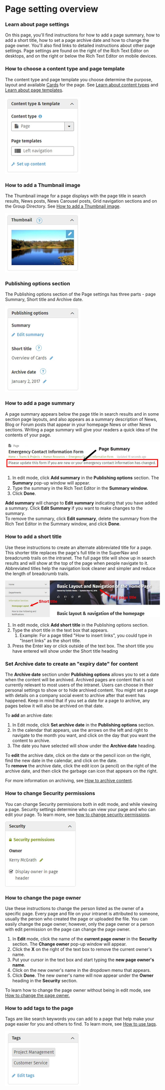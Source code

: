 # Page setting overview

### Learn about page settings

On this page, you'll find instructions for how to add a page summary, how to add a short title, how to set a page archive date and how to change the page owner. You'll also find links to detailed instructions about other page settings. Page settings are found on the right of the Rich Text Editor on desktops, and on the right or below the Rich Text Editor on mobile devices.

### How  to choose a content type and page template

The content type and page template you choose determine the purpose, layout and available [Cards](../basic-features/cards.md) for the page. See [Learn about content types](content-types.md) and [Learn about page templates](templates.md).

![](../../.gitbook/assets/1%20%2854%29.jpg)

### How to add a Thumbnail image

The Thumbnail image for a page displays with the page title in search results, News posts, News Carousel posts, Grid navigation sections and on the Group Directory. See [How to add a Thumbnail image](../edit-page-contents/add-thumbnail-images/).

![](../../.gitbook/assets/2%20%2844%29.jpg)

### Publishing options section

The Publishing options section of the Page settings has three parts - page Summary, Short title and Archive date.

![](../../.gitbook/assets/3%20%2812%29.jpg)

### How to add a page summary

A page summary appears below the page title in search results and in some section page layouts, and also appears as a summary description of News, Blog or Forum posts that appear in your homepage News or other News sections. Writing a page summary will give your readers a quick idea of the contents of your page.

![](../../.gitbook/assets/4%20%2825%29.jpg)



1. In edit mode, click **Add summary** in the **Publishing options** section. The **Summary** pop-up window will appear.
2. Type the summary in the Rich Text Editor in the **Summary window.**
3. Click **Done**.

  
**Add summary** will change to **Edit summary** indicating that you have added a summary. Click **Edit Summary** if you want to make changes to the summary.  
To remove the summary, click **Edit summary**, delete the summary from the Rich Text Editor in the Summary window, and click **Done**.

### How to add a short title

Use these instructions to create an alternate abbreviated title for a page. This shorter title replaces the page's full title in the SuperNav and breadcrumb trails on the intranet. The full page title will show up in search results and will show at the top of the page when people navigate to it. Abbreviated titles help the navigation look cleaner and simpler and reduce the length of breadcrumb trails.  


![](../../.gitbook/assets/5%20%281%29.jpg)



1. In edit mode, click **Add short title** in the Publishing options section.
2. Type the short title in the text box that appears.
   1. Example: For a page titled "How to insert links", you could type in "Insert links" as the short title.
3. Press the Enter key or click outside of the text box. The short title you have entered will show under the Short title heading

### Set Archive date to create an "expiry date" for content

The **Archive date** section under **Publishing options** allows you to set a date when the content will be archived. Archived pages are content that is not currently relevant to most users of the intranet. Users can choose in their personal settings to show or to hide archived content. You might set a page with details on a company social event to archive after that event has happened. Keep in mind that if you set a date for a page to archive, any pages below it will also be archived on that date.  
  
To **add** an archive date:

1. In Edit mode, click **Set archive date** in the **Publishing options** section.
2. In the calendar that appears, use the arrows on the left and right to navigate to the month you want, and click on the day that you want the content to archive.
3. The date you have selected will show under the **Archive date** heading.

To **edit** the archive date, click on the date or the pencil icon on the right, find the new date in the calendar, and click on the date.  
To **remove** the archive date, click the edit icon \(a pencil\) on the right of the archive date, and then click the garbage can icon that appears on the right.  
  
For more information on archiving, see [How to archive content](../edit-page-contents/archive-and-delete-pages.md).  
 

### How to change Security permissions

You can change Security permissions both in edit mode, and while viewing a page. Security settings determine who can view your page and who can edit your page. To learn more, see [how to change security permissions](../security-settings-and-permissions/permission-to-view-and-edit.md).

![](../../.gitbook/assets/6%20%286%29.jpg)

### How to change the page owner

Use these instructions to change the person listed as the owner of a specific page. Every page and file on your intranet is attributed to someone, usually the person who created the page or uploaded the file. You can easily change the page owner; however, only the page owner or a person with edit permission on the page can change the page owner.

1. In **Edit** mode, click the name of the **current page owner** in the **Security** section. The **Change owner** pop-up window will appear.
2. Click the **X** on the right of the text box to remove the current owner's name.
3. Put your cursor in the text box and start typing the **new page owner's name**.
4. Click on the new owner's name in the dropdown menu that appears.
5. Click **Done**. The new owner's name will now appear under the **Owner** heading in the **Security** section.

To learn how to change the page owner without being in edit mode, see [How to change the page owner.](../security-settings-and-permissions/change-the-page-owner.md)

### How to add tags to the page

Tags are like search keywords you can add to a page that help make your page easier for you and others to find. To learn more, see [How to use tags](../tags/).  


![](../../.gitbook/assets/7%20%282%29.jpg)


